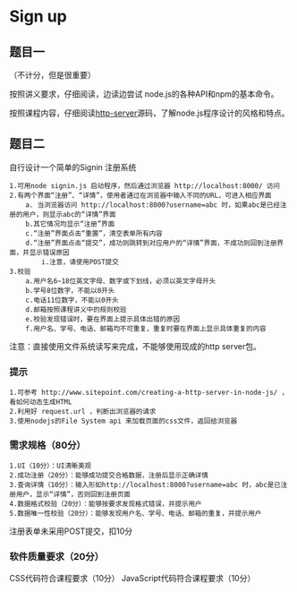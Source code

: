 # Sign up

## 题目一
（不计分，但是很重要）

按照讲义要求，仔细阅读，边读边尝试 node.js的各种API和npm的基本命令。

按照课程内容，仔细阅读[http-server](https://github.com/indexzero/http-server)源码，了解node.js程序设计的风格和特点。

## 题目二
自行设计一个简单的Signin 注册系统

    1.可用node signin.js 启动程序，然后通过浏览器 http://localhost:8000/ 访问
    2.有两个界面“注册”、“详情”，使用者通过在浏览器中输入不同的URL，可进入相应界面
        a. 当浏览器访问 http://localhost:8000?username=abc 时，如果abc是已经注册的用户，则显示abc的“详情”界面
        b.其它情况均显示“注册”界面
        c.“注册”界面点击“重置”，清空表单所有内容
        d.“注册”界面点击“提交”，成功则跳转到对应用户的“详情”界面，不成功则回到注册界面，并显示错误原因
            i.注意，请使用POST提交
    3.校验
        a.用户名6~18位英文字母、数字或下划线，必须以英文字母开头
        b.学号8位数字，不能以0开头
        c.电话11位数字，不能以0开头
        d.邮箱按照课程讲义中的规则校验
        e.校验发现错误时，要在界面上提示具体出错的原因
        f.用户名、学号、电话、邮箱均不可重复，重复时要在界面上显示具体重复的内容

注意：直接使用文件系统读写来完成，不能够使用现成的http server包。

### 提示
    1.可参考 http://www.sitepoint.com/creating-a-http-server-in-node-js/ ，看如何动态生成HTML
    2.利用好 request.url ，判断出浏览器的请求
    3.使用nodejs的File System api 来加载页面的css文件，返回给浏览器


### 需求规格（80分）
    1.UI（10分）：UI清晰美观
    2.成功注册（20分）：能够成功提交合格数据，注册后显示正确详情
    3.查询详情（10分）：输入形如http://localhost:8000?username=abc 时，abc是已注册用户，显示“详情”，否则回到注册页面
    4.数据格式校验（20分）：能够按要求发现格式错误，并提示用户
    5.数据唯一性校验（20分）：能够发现用户名、学号、电话、邮箱的重复，并提示用户
注册表单未采用POST提交，扣10分 

### 软件质量要求（20分）
CSS代码符合课程要求（10分）
JavaScript代码符合课程要求（10分）




